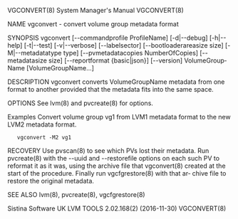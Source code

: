VGCONVERT(8)                                                  System Manager's Manual                                                 VGCONVERT(8)

NAME
       vgconvert - convert volume group metadata format

SYNOPSIS
       vgconvert  [--commandprofile  ProfileName]  [-d|--debug] [-h|--help] [-t|--test] [-v|--verbose] [--labelsector] [--bootloaderareasize size]
       [-M|--metadatatype type] [--pvmetadatacopies NumberOfCopies] [--metadatasize size] [--reportformat {basic|json}]  [--version]  VolumeGroup‐
       Name [VolumeGroupName...]

DESCRIPTION
       vgconvert converts VolumeGroupName metadata from one format to another provided that the metadata fits into the same space.

OPTIONS
       See lvm(8) and pvcreate(8) for options.

Examples
       Convert volume group vg1 from LVM1 metadata format to the new LVM2 metadata format.

       vgconvert -M2 vg1

RECOVERY
       Use  pvscan(8) to see which PVs lost their metadata.  Run pvcreate(8) with the --uuid and --restorefile options on each such PV to reformat
       it as it was, using the archive file that vgconvert(8) created at the start of the procedure.  Finally run vgcfgrestore(8)  with  that  ar‐
       chive file to restore the original metadata.

SEE ALSO
       lvm(8), pvcreate(8), vgcfgrestore(8)

Sistina Software UK                                     LVM TOOLS 2.02.168(2) (2016-11-30)                                            VGCONVERT(8)
